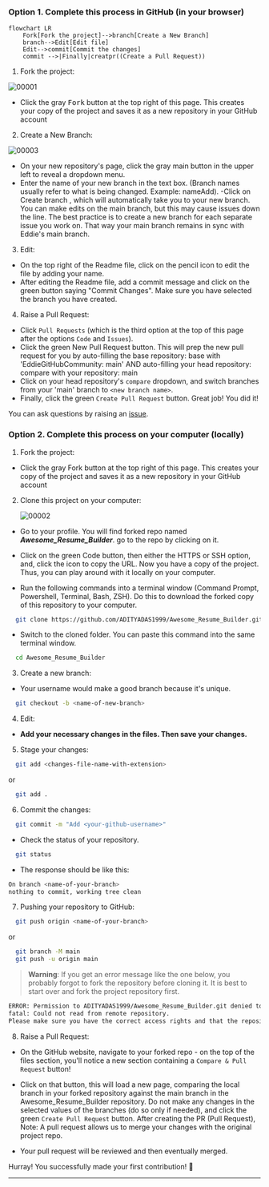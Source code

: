 ### Option 1. Complete this process in GitHub (in your browser)

```mermaid
flowchart LR
    Fork[Fork the project]-->branch[Create a New Branch]
    branch-->Edit[Edit file]
    Edit-->commit[Commit the changes]
    commit -->|Finally|creatpr((Create a Pull Request))

```

1. Fork the project:


![00001](https://user-images.githubusercontent.com/58718316/236407390-0ad6758e-2599-4b0d-9910-49824668ab78.PNG)



- Click the gray <kbd>Fork</kbd> button at the top right of this page. This creates your copy of the project and saves it as a new repository in your GitHub account

2. Create a New Branch:

![00003](https://user-images.githubusercontent.com/58718316/236408222-4f9bd5e8-7304-4624-9a13-00d5128443f1.PNG)


- On your new repository's page, click the gray main button in the upper left to reveal a dropdown menu.
- Enter the name of your new branch in the text box. (Branch names usually refer to what is being changed. Example: nameAdd).
  -Click on Create branch <new branch name>, which will automatically take you to your new branch. You can make edits on the main branch, but this may cause issues down the line. The best practice is to create a new branch for each separate issue you work on. That way your main branch remains in sync with Eddie's main branch.

3. Edit:

- On the top right of the Readme file, click on the pencil icon to edit the file by adding your name.
- After editing the Readme file, add a commit message and click on the green button saying "Commit Changes". Make sure you have selected the branch you have created.

4. Raise a Pull Request:

- Click `Pull Requests` (which is the third option at the top of this page after the options `Code` and `Issues`).
- Click the green New Pull Request button. This will prep the new pull request for you by auto-filling the base repository: base with 'EddieGitHubCommunity: main' AND auto-filling your head repository: compare with your repository: main
- Click on your head repository's `compare` dropdown, and switch branches from your 'main' branch to `<new branch name>`.
- Finally, click the green `Create Pull Request` button. Great job! You did it!

You can ask questions by raising an [issue](https://github.com/ADITYADAS1999/Awesome_Resume_Builder/issues/new/).

### Option 2. Complete this process on your computer (locally)

1. Fork the project:

- Click the gray Fork button at the top right of this page. This creates your copy of the project and saves it as a new repository in your GitHub account

2. Clone this project on your computer:
    
    ![00002](https://user-images.githubusercontent.com/58718316/236409505-43d2424e-9719-40e1-9bbb-ca67e1dd0b1a.PNG)

    

- Go to your profile. You will find forked repo named **_Awesome_Resume_Builder_**. go to the repo by clicking on it.
- Click on the green Code button, then either the HTTPS or SSH option, and, click the icon to copy the URL. Now you have a copy of the project. Thus, you can play around with it locally on your computer.

- Run the following commands into a terminal window (Command Prompt, Powershell, Terminal, Bash, ZSH). Do this to download the forked copy of this repository to your computer.

```bash
  git clone https://github.com/ADITYADAS1999/Awesome_Resume_Builder.git
```

- Switch to the cloned folder. You can paste this command into the same terminal window.

```bash
  cd Awesome_Resume_Builder
```

3. Create a new branch:

- Your username would make a good branch because it's unique.

```bash
  git checkout -b <name-of-new-branch>
```

4. Edit:


- **Add your necessary changes in the files. Then save your changes.**
    

5. Stage your changes:

```bash
  git add <changes-file-name-with-extension>
```

or

```bash
  git add .
```

6. Commit the changes:

```bash
  git commit -m "Add <your-github-username>"
```

- Check the status of your repository.

```bash
  git status
```

- The response should be like this:

```bash
On branch <name-of-your-branch>
nothing to commit, working tree clean
```

7. Pushing your repository to GitHub:

```bash
  git push origin <name-of-your-branch>
```

or

```bash
  git branch -M main
  git push -u origin main
```

> **Warning**: If you get an error message like the one below, you probably forgot to fork the repository before cloning it. It is best to start over and fork the project repository first.

```bash
ERROR: Permission to ADITYADAS1999/Awesome_Resume_Builder.git denied to <your-github-username>.
fatal: Could not read from remote repository.
Please make sure you have the correct access rights and that the repository exists.
```

8. Raise a Pull Request:

- On the GitHub website, navigate to your forked repo - on the top of the files section, you'll notice a new section containing a `Compare & Pull Request` button!

- Click on that button, this will load a new page, comparing the local branch in your forked repository against the main branch in the Awesome_Resume_Builder repository. Do not make any changes in the selected values of the branches (do so only if needed), and click the green `Create Pull Request` button. After creating the PR (Pull Request), 
  Note: A pull request allows us to merge your changes with the original project repo.

- Your pull request will be reviewed and then eventually merged.

Hurray! You successfully made your first contribution! 🎉

---
